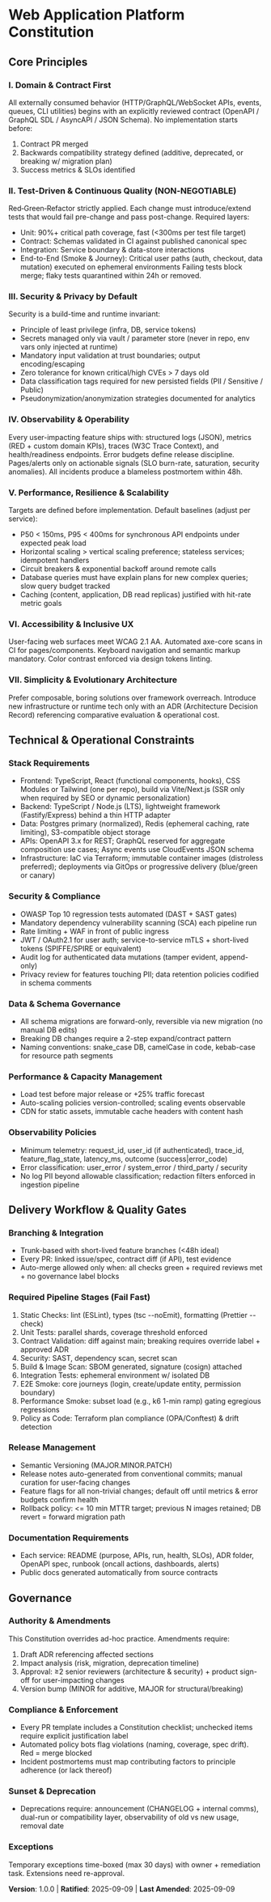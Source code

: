 # Web Application Platform Constitution
<!-- Foundational operating agreement for architecture, delivery, quality & governance -->

## Core Principles

### I. Domain & Contract First
All externally consumed behavior (HTTP/GraphQL/WebSocket APIs, events, queues, CLI utilities) begins with an explicitly reviewed contract (OpenAPI / GraphQL SDL / AsyncAPI / JSON Schema). No implementation starts before:
1. Contract PR merged
2. Backwards compatibility strategy defined (additive, deprecated, or breaking w/ migration plan)
3. Success metrics & SLOs identified

### II. Test-Driven & Continuous Quality (NON‑NEGOTIABLE)
Red‑Green‑Refactor strictly applied. Each change must introduce/extend tests that would fail pre-change and pass post-change. Required layers:
- Unit: 90%+ critical path coverage, fast (<300ms per test file target)
- Contract: Schemas validated in CI against published canonical spec
- Integration: Service boundary & data-store interactions
- End-to-End (Smoke & Journey): Critical user paths (auth, checkout, data mutation) executed on ephemeral environments
Failing tests block merge; flaky tests quarantined within 24h or removed.

### III. Security & Privacy by Default
Security is a build-time and runtime invariant:
- Principle of least privilege (infra, DB, service tokens)
- Secrets managed only via vault / parameter store (never in repo, env vars only injected at runtime)
- Mandatory input validation at trust boundaries; output encoding/escaping
- Zero tolerance for known critical/high CVEs > 7 days old
- Data classification tags required for new persisted fields (PII / Sensitive / Public)
- Pseudonymization/anonymization strategies documented for analytics

### IV. Observability & Operability
Every user-impacting feature ships with: structured logs (JSON), metrics (RED + custom domain KPIs), traces (W3C Trace Context), and health/readiness endpoints. Error budgets define release discipline. Pages/alerts only on actionable signals (SLO burn-rate, saturation, security anomalies). All incidents produce a blameless postmortem within 48h.

### V. Performance, Resilience & Scalability
Targets are defined before implementation. Default baselines (adjust per service):
- P50 < 150ms, P95 < 400ms for synchronous API endpoints under expected peak load
- Horizontal scaling > vertical scaling preference; stateless services; idempotent handlers
- Circuit breakers & exponential backoff around remote calls
- Database queries must have explain plans for new complex queries; slow query budget tracked
- Caching (content, application, DB read replicas) justified with hit-rate metric goals

### VI. Accessibility & Inclusive UX
User-facing web surfaces meet WCAG 2.1 AA. Automated axe-core scans in CI for pages/components. Keyboard navigation and semantic markup mandatory. Color contrast enforced via design tokens linting.

### VII. Simplicity & Evolutionary Architecture
Prefer composable, boring solutions over framework overreach. Introduce new infrastructure or runtime tech only with an ADR (Architecture Decision Record) referencing comparative evaluation & operational cost.

## Technical & Operational Constraints

### Stack Requirements
- Frontend: TypeScript, React (functional components, hooks), CSS Modules or Tailwind (one per repo), build via Vite/Next.js (SSR only when required by SEO or dynamic personalization)
- Backend: TypeScript / Node.js (LTS), lightweight framework (Fastify/Express) behind a thin HTTP adapter
- Data: Postgres primary (normalized), Redis (ephemeral caching, rate limiting), S3-compatible object storage
- APIs: OpenAPI 3.x for REST; GraphQL reserved for aggregate composition use cases; Async events use CloudEvents JSON schema
- Infrastructure: IaC via Terraform; immutable container images (distroless preferred); deployments via GitOps or progressive delivery (blue/green or canary)

### Security & Compliance
- OWASP Top 10 regression tests automated (DAST + SAST gates)
- Mandatory dependency vulnerability scanning (SCA) each pipeline run
- Rate limiting + WAF in front of public ingress
- JWT / OAuth2.1 for user auth; service-to-service mTLS + short-lived tokens (SPIFFE/SPIRE or equivalent)
- Audit log for authenticated data mutations (tamper evident, append-only)
- Privacy review for features touching PII; data retention policies codified in schema comments

### Data & Schema Governance
- All schema migrations are forward-only, reversible via new migration (no manual DB edits)
- Breaking DB changes require a 2-step expand/contract pattern
- Naming conventions: snake_case DB, camelCase in code, kebab-case for resource path segments

### Performance & Capacity Management
- Load test before major release or +25% traffic forecast
- Auto-scaling policies version-controlled; scaling events observable
- CDN for static assets, immutable cache headers with content hash

### Observability Policies
- Minimum telemetry: request_id, user_id (if authenticated), trace_id, feature_flag_state, latency_ms, outcome (success|error_code)
- Error classification: user_error / system_error / third_party / security
- No log PII beyond allowable classification; redaction filters enforced in ingestion pipeline

## Delivery Workflow & Quality Gates

### Branching & Integration
- Trunk-based with short-lived feature branches (<48h ideal)
- Every PR: linked issue/spec, contract diff (if API), test evidence
- Auto-merge allowed only when: all checks green + required reviews met + no governance label blocks

### Required Pipeline Stages (Fail Fast)
1. Static Checks: lint (ESLint), types (tsc --noEmit), formatting (Prettier --check)
2. Unit Tests: parallel shards, coverage threshold enforced
3. Contract Validation: diff against main; breaking requires override label + approved ADR
4. Security: SAST, dependency scan, secret scan
5. Build & Image Scan: SBOM generated, signature (cosign) attached
6. Integration Tests: ephemeral environment w/ isolated DB
7. E2E Smoke: core journeys (login, create/update entity, permission boundary)
8. Performance Smoke: subset load (e.g., k6 1-min ramp) gating egregious regressions
9. Policy as Code: Terraform plan compliance (OPA/Conftest) & drift detection

### Release Management
- Semantic Versioning (MAJOR.MINOR.PATCH)
- Release notes auto-generated from conventional commits; manual curation for user-facing changes
- Feature flags for all non-trivial changes; default off until metrics & error budgets confirm health
- Rollback policy: <= 10 min MTTR target; previous N images retained; DB revert = forward migration path

### Documentation Requirements
- Each service: README (purpose, APIs, run, health, SLOs), ADR folder, OpenAPI spec, runbook (oncall actions, dashboards, alerts)
- Public docs generated automatically from source contracts

## Governance

### Authority & Amendments
This Constitution overrides ad-hoc practice. Amendments require:
1. Draft ADR referencing affected sections
2. Impact analysis (risk, migration, deprecation timeline)
3. Approval: ≥2 senior reviewers (architecture & security) + product sign-off for user-impacting changes
4. Version bump (MINOR for additive, MAJOR for structural/breaking)

### Compliance & Enforcement
- Every PR template includes a Constitution checklist; unchecked items require explicit justification label
- Automated policy bots flag violations (naming, coverage, spec drift). Red = merge blocked
- Incident postmortems must map contributing factors to principle adherence (or lack thereof)

### Sunset & Deprecation
- Deprecations require: announcement (CHANGELOG + internal comms), dual-run or compatibility layer, observability of old vs new usage, removal date

### Exceptions
Temporary exceptions time-boxed (max 30 days) with owner + remediation task. Extensions need re-approval.

**Version**: 1.0.0 | **Ratified**: 2025-09-09 | **Last Amended**: 2025-09-09
<!-- Update version and dates upon amendment -->
